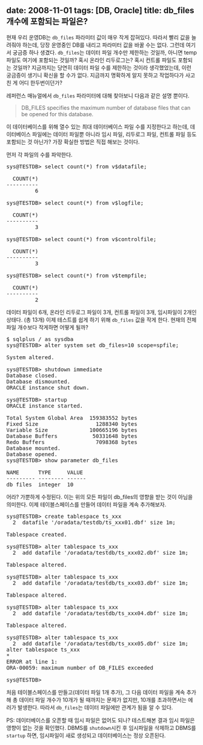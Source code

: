 date: 2008-11-01
tags: [DB, Oracle]
title: db_files 개수에 포함되는 파일은?
---
현재 우리 운영DB는 `db_files` 파라미터 값이 매우 작게 잡혀있다. 따라서 빨리 값을 늘려줘야 하는데, 당장 운영중인 DB를 내리고 파라미터 값을 바꿀 수는 없다. 그런데 여기서 궁금증 하나 생겼다. `db_files`는 데이터 파일 개수만 제한하는 것일까, 아니면 temp 파일도 여기에 포함되는 것일까? 혹시 온라인 리두로그는? 혹시 컨트롤 파일도 포함되는 것일까?<!--more--> 지금까지는 당연히 데이터 파일 수를 제한하는 것이라 생각했었는데, 이런 궁금증이 생기니 확신을 할 수가 없다. 지금까지 명확하게 알지 못하고 작업하다가 사고친 게 어디 한두번이던가?

레퍼런스 매뉴얼에서 `db_files` 파라미터에 대해 찾아보니 다음과 같은 설명 뿐이다.

> DB_FILES specifies the maximum number of database files that can be opened for this database.

이 데이터베이스를 위해 열수 있는 최대 데이터베이스 파일 수를 지정한다고 하는데, 데이터베이스 파일에는 데이터 파일뿐 아니라 임시 파일, 리두로그 파일, 컨트롤 파일 등도 포함되는 것 아닌가? 가장 확실한 방법은 직접 해보는 것이다.

먼저 각 파일의 수를 파악한다.
<pre class="console">
sys@TESTDB> select count(*) from v$datafile;

  COUNT(*)
----------
         6

sys@TESTDB> select count(*) from v$logfile;

  COUNT(*)
----------
         3

sys@TESTDB> select count(*) from v$controlfile;

  COUNT(*)
----------
         3

sys@TESTDB> select count(*) from v$tempfile;

  COUNT(*)
----------
         2
</pre>

데이터 파일이 6개, 온라인 리두로그 파일이 3개, 컨트롤 파일이 3개, 임시파일이 2개인 상태다. (총 13개) 이제 테스트를 쉽게 하기 위해 `db_files` 값을 작게 한다. 현재의 전체 파일 개수보다 작게하면 어떻게 될까?

<pre class="console">
$ sqlplus / as sysdba
sys@TESTDB> alter system set db_files=10 scope=spfile;

System altered.

sys@TESTDB> shutdown immediate
Database closed.
Database dismounted.
ORACLE instance shut down.

sys@TESTDB> startup
ORACLE instance started.

Total System Global Area  159383552 bytes
Fixed Size                  1288340 bytes
Variable Size             100665196 bytes
Database Buffers           50331648 bytes
Redo Buffers                7098368 bytes
Database mounted.
Database opened.
sys@TESTDB> show parameter db_files

NAME      TYPE     VALUE
--------- -------- ------
db_files  integer  10
</pre>

어라? 가뿐하게 수정된다. 이는 위의 모든 파일이 db_files의 영향을 받는 것이 아님을 의미한다. 이제 테이블스페이스를 만들어 데이터 파일을 계속 추가해보자.

<pre class="console">
sys@TESTDB> create tablespace ts_xxx
  2  datafile '/oradata/testdb/ts_xxx01.dbf' size 1m;

Tablespace created.

sys@TESTDB> alter tablespace ts_xxx
  2  add datafile '/oradata/testdb/ts_xxx02.dbf' size 1m;

Tablespace altered.

sys@TESTDB> alter tablespace ts_xxx
  2  add datafile '/oradata/testdb/ts_xxx03.dbf' size 1m;

Tablespace altered.

sys@TESTDB> alter tablespace ts_xxx
  2  add datafile '/oradata/testdb/ts_xxx04.dbf' size 1m;

Tablespace altered.

sys@TESTDB> alter tablespace ts_xxx
  2  add datafile '/oradata/testdb/ts_xxx05.dbf' size 1m;
alter tablespace ts_xxx
*
ERROR at line 1:
ORA-00059: maximum number of DB_FILES exceeded

sys@TESTDB>
</pre>

처음 테이블스페이스를 만들고(데이터 파일 1개 추가), 그 다음 데이터 파일을 계속 추가해 총 데이터 파일 개수가 10개가 될 때까지는 문제가 없지만, 10개를 초과하면서는 에러가 발생한다. 따라서 `db_files`는 데이터 파일에만 관계가 됨을 알 수 있다.

PS: 데이터베이스를 오픈할 때 임시 파일은 없어도 되나? 테스트해본 결과 임시 파일은 영향이 없는 것을 확인했다. DBMS를 `shutdown`시킨 후 임시파일을 삭제하고 DBMS를 `startup` 하면, 임시파일이 새로 생성되고 데이터베이스는 정상 오픈된다.

